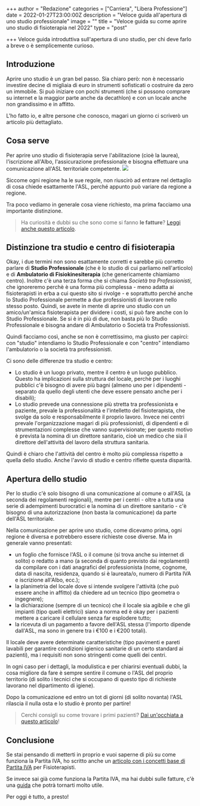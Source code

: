 +++
author = "Redazione"
categories = ["Carriera", "Libera Professione"]
date = 2022-01-27T23:00:00Z
description = "Veloce guida all'apertura di uno studio professionale"
image = ""
title = "Veloce guida su come aprire uno studio di fisioterapia nel 2022"
type = "post"

+++
Veloce guida introduttiva sull'apertura di uno studio, per chi deve farlo a breve o è semplicemente curioso.

## Introduzione

Aprire uno studio è un gran bel passo. Sia chiaro però: non è necessario investire decine di migliaia di euro in strumenti sofisticati o costruire da zero un immobile. Si può iniziare con pochi strumenti (che si possono comprare su internet e la maggior parte anche da decathlon) e con un locale anche non grandissimo e in affitto.

L'ho fatto io, e altre persone che conosco, magari un giorno ci scriverò un articolo più dettagliato.

## Cosa serve

Per aprire uno studio di fisioterapia serve l'abilitazione (cioè la laurea), l'iscrizione all'Albo, l'assicurazione professionale e bisogna effettuare una comunicazione all'ASL territoriale competente. ![](/images/gabrielle-henderson-hjckknwcxxq-unsplash.jpg)

Siccome ogni regione ha le sue regole, non riuscirò ad entrare nel dettaglio di cosa chiede esattamente l'ASL, perché appunto può variare da regione a regione.

Tra poco vediamo in generale cosa viene richiesto, ma prima facciamo una importante distinzione.

> Ha curiosità e dubbi su che sono come si fanno **le fatture**? [Leggi anche questo articolo](https://fisioterapisti.org/che-sono-e-come-fare-le-fatture.guida-per-fisioterapisti/ "Guida alle fatture per fisioterapisti").

## Distinzione tra **studio** e **centro** di fisioterapia

Okay, i due termini non sono esattamente corretti e sarebbe più corretto parlare di **Studio Professionale** (che è lo studio di cui parliamo nell'articolo) e di **Ambulatorio di Fisiokinesiterapia** (che genericamente chiamiamo centro). Inoltre c'è una terza forma che si chiama _Società tra Professionisti_, che ignoreremo perchè è una forma più complessa - meno adatta ai fisioterapisti in erba a cui questo sito si rivolge - e soprattutto perché anche lo Studio Professionale permette a due professionisti di lavorare nello stesso posto. Quindi, se avete in mente di aprire uno studio con un amico/un'amica fisioterapista per dividere i costi, si può fare anche con lo Studio Professionale. Se si è in più di due, non basta più lo Studio Professionale e bisogna andare di Ambulatorio o Società tra Professionisti.

Quindi facciamo così, anche se non è correttissimo, ma giusto per capirci: con "studio" intendiamo lo Studio Professionale e con "centro" intendiamo l'ambulatorio o la società tra professionisti.

Ci sono delle differenze tra studio e centro:

* Lo studio è un luogo privato, mentre il centro è un luogo pubblico. Questo ha implicazioni sulla struttura del locale, perchè per i luoghi pubblici c'è bisogno di avere più bagni (almeno uno per i dipendenti - separato da quello degli utenti che deve essere pensato anche per i disabili);
* Lo studio prevede una connessione più stretta tra professionista e paziente, prevale la professionalità e l'intelletto del fisioterapista, che svolge da solo e responsabilmente il proprio lavoro. Invece nei centri prevale l'organizzazione magari di più professionisti, di dipendenti e di strumentazioni complesse che vanno supervisionate; per questo motivo è prevista la nomina di un direttore sanitario, cioè un medico che sia il direttore dell'attività del lavoro della struttura sanitaria.

Quindi è chiaro che l'attività del centro è molto più complessa rispetto a quella dello studio. Anche l'avvio di studio e centro riflette questa disparità.

## Apertura dello studio

Per lo studio c'è solo bisogno di una comunicazione al comune o all'ASL (a seconda dei regolamenti regionali), mentre per i centri - oltre a tutta una serie di adempimenti burocratici e la nomina di un direttore sanitario - c'è bisogno di una autorizzazione (non basta la comunicazione) da parte dell'ASL territoriale.

Nella comunicazione per aprire uno studio, come dicevamo prima, ogni regione è diversa e potrebbero essere richieste cose diverse. Ma in generale vanno presentati:

* un foglio che fornisce l'ASL o il comune (si trova anche su internet di solito) o redatto a mano (a seconda di quanto previsto dai regolamenti) da compilare con i dati anagrafici del professionista (nome, cognome, data di nascita, residenza, quando si è laureata/o, numero di Partita IVA e iscrizione all'Albo, ecc.);
* la planimetria del locale dove si intende svolgere l'attività (che può essere anche in affitto) da chiedere ad un tecnico (tipo geometra o ingegnere);
* la dichiarazione (sempre di un tecnico) che il locale sia agibile e che gli impianti (tipo quelli elettrici) siano a norma ed è okay per i pazienti mettere a caricare il cellulare senza far esplodere tutto;
* la ricevuta di un pagamento a favore dell'ASL stessa (l'importo dipende dall'ASL, ma sono in genere tra i €100 e i €200 totali).

Il locale deve avere determinate caratteristiche (tipo pavimenti e pareti lavabili per garantire condizioni igienico sanitarie di un certo standard ai pazienti), ma i requisiti non sono stringenti come quelli dei centri.

In ogni caso per i dettagli, la modulistica e per chiarirsi eventuali dubbi, la cosa migliore da fare è sempre sentire il comune o l'ASL del proprio territorio (di solito i tecnici che si occupano di questo tipo di richieste lavorano nel dipartimento di igiene).

Dopo la comunicazione ed entro un tot di giorni (di solito novanta) l'ASL rilascia il nulla osta e lo studio è pronto per partire!

> Cerchi consigli su come trovare i primi pazienti? [Dai un'occhiata a questo articolo](https://fisioterapisti.org/da-dove-provengono-i-miei-pazienti-internet/ "Come trovare pazienti, panoramica internet")!

## Conclusione

Se stai pensando di metterti in proprio e vuoi saperne di più su come funziona la Partita IVA, ho scritto anche un [articolo con i concetti base di Partita IVA](https://fisioterapisti.org/concetti-base-di-partita-iva-per-fisioterapisti/ "Concetti base di partita IVA per Fisioterapisti") per Fisioterapisti. 

Se invece sai già come funziona la Partita IVA, ma hai dubbi sulle fatture, c'è una [guida](https://fisioterapisti.org/che-sono-e-come-fare-le-fatture.guida-per-fisioterapisti/ "Guida fatture per fisioterapisti") che potrà tornarti molto utile.

Per oggi è tutto, a presto!